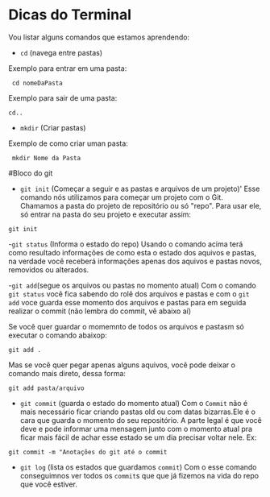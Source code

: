 # Dicas do Terminal
Vou listar alguns comandos que estamos aprendendo:

 - `cd` (navega entre pastas)

 Exemplo para entrar em uma pasta:


 ```
  cd nomeDaPasta
 ```

 Exemplo para sair de uma pasta:
 ```
 cd..
 ```

 - `mkdir` (Criar pastas)

 Exemplo de como criar uman pasta:

 ```
  mkdir Nome da Pasta
 ```

 #Bloco do git

 - `git init` (Começar a seguir e as pastas e arquivos de um projeto)'
Esse comando nós utilizamos para começar um projeto com o Git.
Chamamos a pasta do projeto de repositório ou só "repo". Para usar ele, só entrar na pasta do seu projeto e executar assim:
```
git init
```  
-``git status`` (Informa o estado do repo)
Usando o comando acima terá como resultado informações de como esta o estado dos aquivos e pastas, na verdade você receberá informações apenas dos aquivos e pastas novos, removidos ou alterados.

-`git add`(segue os arquivos ou pastas no momento atual)
Com o comando ``git status`` você fica sabendo do rolê dos arquivos e pastas e com o ``git add`` voce guarda esse momento dos arquivos e pastas para em seguida realizar o commit (não lembra do commit, vê abaixo aí)

Se você quer guardar o momemnto de todos os arquivos e pastasm só executar o comando abaixop:
```
git add .
```

Mas se você quer pegar apenas alguns aquivos, você pode deixar o comando mais direto, dessa forma:
```
git add pasta/arquivo
```  

- `git commit` (guarda o estado do momento atual)
Com o `Commit` não é mais necessário ficar criando pastas old ou com datas bizarras.Ele é o cara que guarda o momento do seu repositório.
A parte legal é que você deve e pode informar uma mensagem junto com o momento atual pra ficar mais fácil de achar esse estado se um dia precisar voltar nele. Ex:

```
git commit -m "Anotações do git até o commit
```

- `git log` (lista os estados que guardamos ``commit``) 
Com o esse comando conseguimnos ver todos os ``commit``s que que já fizemos na vida do repo que você estiver.  

